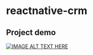 # reactnative-crm

## Project demo

[![IMAGE ALT TEXT HERE](https://img.youtube.com/vi/IOhLXEH31xs&t=1s/0.jpg)](https://www.youtube.com/watch?v=IOhLXEH31xs&t=1s "React native - CRM app demo")
